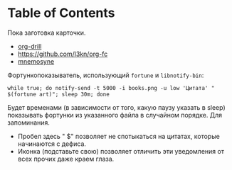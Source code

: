 
# Table of Contents



<div class="preview" id="org05eba84">
<p>
Пока заготовка карточки.
</p>

</div>

-   [org-drill](../computer/emacs/20200820161313-org_drill.publ.md)
-   <https://github.com/l3kn/org-fc>
-   [mnemosyne](../20220101/20220409103259-mnemosyne.publ.md)

Фортункопоказыватель, использующий `fortune` и `libnotify-bin`:

    while true; do notify-send -t 5000 -i books.png -u low 'Цитата' " $(fortune art)"; sleep 30m; done

Будет временами (в зависимости от того, какую паузу указать в sleep) показывать фортунки из указанного файла в случайном порядке. Для запоминания.

-   Пробел здесь " $" позволяет не спотыкаться на цитатах, которые начинаются с дефиса.
-   Иконка (подставьте свою) позволяет отличить эти уведомления от всех прочих даже краем глаза.

